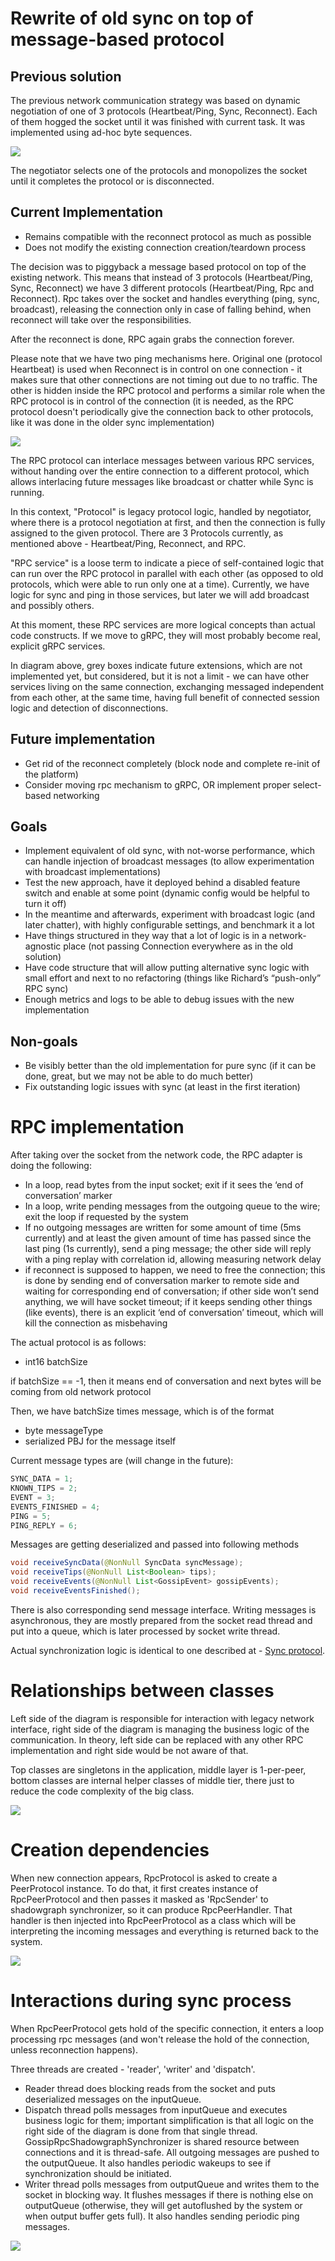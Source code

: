 # Rewrite of old sync on top of message-based protocol

## Previous solution

The previous network communication strategy was based on dynamic negotiation of one of 3 protocols (Heartbeat/Ping, Sync, Reconnect). Each of them hogged the socket until it was finished with current task. It was implemented using ad-hoc byte sequences.

<img src="rpc-gossip-OldNetwork.drawio.png"/>

The negotiator selects one of the protocols and monopolizes the socket until it completes the protocol or is disconnected.

## Current Implementation

- Remains compatible with the reconnect protocol as much as possible
- Does not modify the existing connection creation/teardown process

The decision was to piggyback a message based protocol on top of the existing network. This means that instead of 3 protocols (Heartbeat/Ping, Sync, Reconnect) we have 3 different protocols (Heartbeat/Ping, Rpc and Reconnect). Rpc takes over the socket and handles everything (ping, sync, broadcast), releasing the connection only in case of falling behind, when reconnect will take over the responsibilities.

After the reconnect is done, RPC again grabs the connection forever.

Please note that we have two ping mechanisms here. Original one (protocol Heartbeat) is used when Reconnect is in control on one connection - it makes sure that other connections are not timing out due to no traffic. The other is hidden inside the RPC protocol and performs a similar role when the RPC protocol is in control of the connection (it is needed, as the RPC protocol doesn't periodically give the connection back to other protocols, like it was done in the older sync implementation)

<img src="rpc-gossip-NewNetwork.drawio.png">

The RPC protocol can interlace messages between various RPC services, without handing over the entire connection to a different protocol, which allows interlacing future messages like broadcast or chatter while Sync is running.

In this context, "Protocol" is legacy protocol logic, handled by negotiator, where there is a protocol negotiation at first, and then the connection is fully assigned to the given protocol. There are 3 Protocols currently, as mentioned above - Heartbeat/Ping, Reconnect, and RPC.

"RPC service" is a loose term to indicate a piece of self-contained logic that can run over the RPC protocol in parallel with each other (as opposed to old protocols, which were able to run only one at a time). Currently, we have logic for sync and ping in those services, but later we will add broadcast and possibly others.

At this moment, these RPC services are more logical concepts than actual code constructs. If we move to gRPC, they will most probably become real, explicit gRPC services.

In diagram above, grey boxes indicate future extensions, which are not implemented yet, but considered, but it is not a limit - we can have other services living on the same connection, exchanging messaged independent from each other, at the same time, having full benefit of connected session logic and detection of disconnections.

## Future implementation

- Get rid of the reconnect completely (block node and complete re-init of the platform)
- Consider moving rpc mechanism to gRPC, OR implement proper select-based networking

## Goals

- Implement equivalent of old sync, with not-worse performance, which can handle injection of broadcast messages (to allow experimentation with broadcast implementations)
- Test the new approach, have it deployed behind a disabled feature switch and enable at some point (dynamic config would be helpful to turn it off)
- In the meantime and afterwards, experiment with broadcast logic (and later chatter), with highly configurable settings, and benchmark it a lot
- Have things structured in they way that a lot of logic is in a network-agnostic place (not passing Connection everywhere as in the old solution)
- Have code structure that will allow putting alternative sync logic with small effort and next to no refactoring (things like Richard’s “push-only” RPC sync)
- Enough metrics and logs to be able to debug issues with the new implementation

## Non-goals

- Be visibly better than the old implementation for pure sync (if it can be done, great, but we may not be able to do much better)
- Fix outstanding logic issues with sync (at least in the first iteration)

# RPC implementation

After taking over the socket from the network code, the RPC adapter is doing the following:

- In a loop, read bytes from the input socket; exit if it sees the ‘end of conversation’ marker
- In a loop, write pending messages from the outgoing queue to the wire; exit the loop if requested by the system
- If no outgoing messages are written for some amount of time (5ms currently) and at least the given amount of time has passed since the last ping (1s currently), send a ping message; the other side will reply with a ping replay with correlation id, allowing measuring network delay
- if reconnect is supposed to happen, we need to free the connection; this is done by sending end of conversation marker to remote side and waiting for corresponding end of conversation; if other side won’t send anything, we will have socket timeout; if it keeps sending other things (like events), there is an explicit ‘end of conversation’ timeout, which will kill the connection as misbehaving

The actual protocol is as follows:

- int16 batchSize

if batchSize == -1, then it means end of conversation and next bytes will be coming from old network protocol

Then, we have batchSize times message, which is of the format

- byte messageType
- serialized PBJ for the message itself

Current message types are (will change in the future):

```jsx
SYNC_DATA = 1;
KNOWN_TIPS = 2;
EVENT = 3;
EVENTS_FINISHED = 4;
PING = 5;
PING_REPLY = 6;
```

Messages are getting deserialized and passed into following methods

```java
void receiveSyncData(@NonNull SyncData syncMessage);
void receiveTips(@NonNull List<Boolean> tips);
void receiveEvents(@NonNull List<GossipEvent> gossipEvents);
void receiveEventsFinished();
```

There is also corresponding send message interface. Writing messages is asynchronous, they are mostly prepared from the socket read thread and put into a queue, which is later processed by socket write thread.

Actual synchronization logic is identical to one described at - [Sync protocol](../syncing/sync-protocol.md).

# Relationships between classes

Left side of the diagram is responsible for interaction with legacy network interface, right side of the diagram is managing the business logic of the communication. In theory, left side can be replaced with any other RPC implementation and right side would be not aware of that.

Top classes are singletons in the application, middle layer is 1-per-peer, bottom classes are internal helper classes of middle tier, there just to reduce the code complexity of the big class.

<img src="rpc-gossip-RuntimeRelationships.drawio.png"/>

# Creation dependencies

When new connection appears, RpcProtocol is asked to create a PeerProtocol instance. To do that, it first creates instance of RpcPeerProtocol and then passes it masked as 'RpcSender' to shadowgraph synchronizer, so it can produce RpcPeerHandler. That handler is then injected into RpcPeerProtocol as a class which will be interpreting the incoming messages and everything is returned back to the system.

<img src="rpc-gossip-Creation.drawio.png"/>

# Interactions during sync process

When RpcPeerProtocol gets hold of the specific connection, it enters a loop processing rpc messages (and won't release the hold of the connection, unless reconnection happens).

Three threads are created - 'reader', 'writer' and 'dispatch'.
* Reader thread does blocking reads from the socket and puts deserialized messages on the inputQueue.
* Dispatch thread polls messages from inputQueue and executes business logic for them; important simplification is that all logic on the right side of the diagram is done from that single thread. GossipRpcShadowgraphSynchronizer is shared resource between connections and it is thread-safe. All outgoing messages are pushed to the outputQueue. It also handles periodic wakeups to see if synchronization should be initiated.
* Writer thread polls messages from outputQueue and writes them to the socket in blocking way. It flushes messages if there is nothing else on outputQueue (otherwise, they will get autoflushed by the system or when output buffer gets full). It also handles sending periodic ping messages.

<img src="rpc-gossip-SyncCommunication.drawio.png"/>

